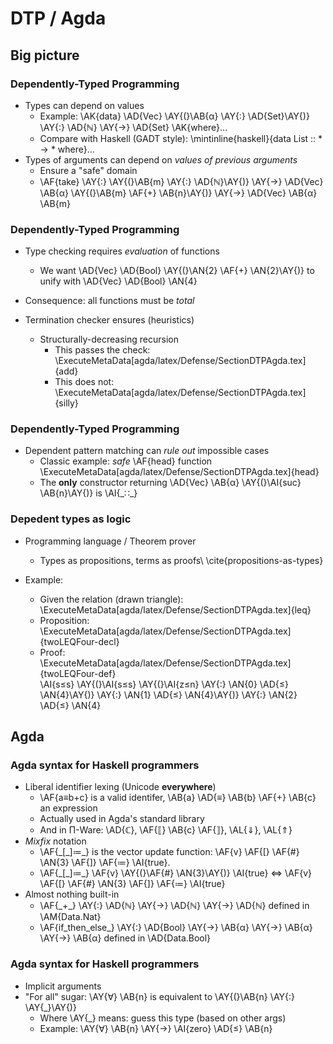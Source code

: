 DTP / Agda
==========

Big picture
-----------

### Dependently-Typed Programming ###

  * Types can depend on values
      + Example: \AK{data} \AD{Vec} \AY{(}\AB{α} \AY{:} \AD{Set}\AY{)} \AY{:} \AD{ℕ} \AY{→} \AD{Set} \AK{where}...
      + Compare with Haskell (GADT style): \mintinline{haskell}{data List :: * -> * where}...
  * Types of arguments can depend on _values of previous arguments_
      * Ensure a "safe" domain
      + \AF{take} \AY{:} \AY{(}\AB{m} \AY{:} \AD{ℕ}\AY{)} \AY{→} \AD{Vec} \AB{α} \AY{(}\AB{m} \AF{+} \AB{n}\AY{)} \AY{→} \AD{Vec} \AB{α} \AB{m}

### Dependently-Typed Programming ###

  * Type checking requires _evaluation_ of functions
      + We want \AD{Vec} \AD{Bool} \AY{(}\AN{2} \AF{+} \AN{2}\AY{)} to unify with \AD{Vec} \AD{Bool} \AN{4}

  * Consequence: all functions must be _total_

  * Termination checker ensures (heuristics)
      + Structurally-decreasing recursion
          - This passes the check: \
\ExecuteMetaData[agda/latex/Defense/SectionDTPAgda.tex]{add}
          - This does not: \
\ExecuteMetaData[agda/latex/Defense/SectionDTPAgda.tex]{silly}

### Dependently-Typed Programming ###

  * Dependent pattern matching can _rule out_ impossible cases
      + Classic example: _safe_ \AF{head} function \
\ExecuteMetaData[agda/latex/Defense/SectionDTPAgda.tex]{head}
      + The **only** constructor returning \AD{Vec} \AB{α} \AY{(}\AI{suc} \AB{n}\AY{)} is \AI{\_∷\_}

### Depedent types as logic ###

  * Programming language / Theorem prover
      + Types as propositions, terms as proofs\ \cite{propositions-as-types}

  * Example:
      + Given the relation (drawn triangle): \
\ExecuteMetaData[agda/latex/Defense/SectionDTPAgda.tex]{leq}
      + Proposition: \
\ExecuteMetaData[agda/latex/Defense/SectionDTPAgda.tex]{twoLEQFour-decl}
      + Proof: \
\ExecuteMetaData[agda/latex/Defense/SectionDTPAgda.tex]{twoLEQFour-def} \
\AI{s≤s} \AY{(}\AI{s≤s} \AY{(}\AI{z≤n} \AY{:} \AN{0} \AD{≤} \AN{4}\AY{)} \AY{:} \AN{1} \AD{≤} \AN{4}\AY{)} \AY{:} \AN{2} \AD{≤} \AN{4}

Agda
----

### Agda syntax for Haskell programmers ###

  * Liberal identifier lexing (Unicode **everywhere**)
      + \AF{a≡b+c} is a valid identifer, \AB{a} \AD{≡} \AB{b} \AF{+} \AB{c} an expression
      + Actually used in Agda's standard library
      + And in Π-Ware: \AD{ℂ}, \AF{⟦} \AB{c} \AF{⟧}, \AL{⇓}, \AL{⇑}
  * _Mixfix_ notation
      + \AF{\_[\_]≔\_} is the vector update function: \AF{v} \AF{[} \AF{\#} \AN{3} \AF{]} \AF{≔} \AI{true}.
      * \AF{\_[\_]≔\_} \AF{v} \AY{(}\AF{\#} \AN{3}\AY{)} \AI{true} $\Longleftrightarrow$ \AF{v} \AF{[} \AF{\#} \AN{3} \AF{]} \AF{≔} \AI{true}
  * Almost nothing built-in
      + \AF{\_+\_} \AY{:} \AD{ℕ} \AY{→} \AD{ℕ} \AY{→} \AD{ℕ} defined in \AM{Data.Nat}
      + \AF{if\_then\_else\_} \AY{:} \AD{Bool} \AY{→} \AB{α} \AY{→} \AB{α} \AY{→} \AB{α} defined in \AD{Data.Bool}

### Agda syntax for Haskell programmers ###

  * Implicit arguments
  * "For all" sugar: \AY{∀} \AB{n} is equivalent to \AY{(}\AB{n} \AY{:} \AY{\_}\AY{)}
      + Where \AY{\_} means: guess this type (based on other args)
      + Example: \AY{∀} \AB{n} \AY{→} \AI{zero} \AD{≤} \AB{n}
